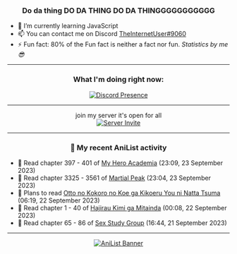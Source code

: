 <div align="center">

### Do da thing DO DA THING DO DA THINGGGGGGGGGGG
</div>

- 🌱 I’m currently learning JavaScript
- 📫 You can contact me on Discord [TheInternetUser#9060](https://discord.com/users/534117072796385300)
- ⚡ Fun fact: 80% of the Fun fact is neither a fact nor fun. _Statistics by me 😎_
<hr>

<div align="center">

### What I'm doing right now:
[![Discord Presence](https://lanyard.cnrad.dev/api/534117072796385300)](https://discord.com/users/534117072796385300)
<hr>

join my server it's open for all <br>
[![Server Invite](https://invidget.switchblade.xyz/bfYgVHxrSs)](https://discord.gg/bfYgVHxrSs)

<hr>
  
### 🌸 My recent AniList activity

</div>

<!-- ANILIST_ACTIVITY:start -->

-   📖 Read chapter 397 - 401 of [My Hero Academia](https://anilist.co/manga/85486) (23:09, 23 September 2023)
-   📖 Read chapter 3325 - 3561 of [Martial Peak](https://anilist.co/manga/104494) (23:04, 23 September 2023)
-   📖 Plans to read [Otto no Kokoro no Koe ga Kikoeru You ni Natta Tsuma](https://anilist.co/manga/116739) (06:19, 22 September 2023)
-   📖 Read chapter 1 - 40 of [Hajirau Kimi ga Mitainda](https://anilist.co/manga/129225) (00:08, 22 September 2023)
-   📖 Read chapter 65 - 86 of [Sex Study Group](https://anilist.co/manga/145493) (16:44, 21 September 2023)

<!-- ANILIST_ACTIVITY:end -->
<hr>

<div align="center">

[![AniList Banner](https://img.anili.st/User/929966)](https://anilist.co/user/TheInternetUser)

<!-- ![Profile views](https://gpvc.arturio.dev/TheInternetUse7) Since 2023-01-09 -->
<br>


</div>

